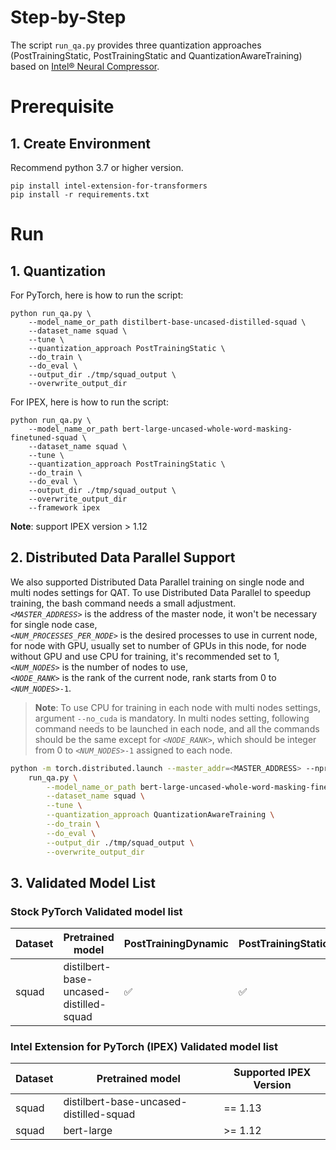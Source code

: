Step-by-Step​
============
The script `run_qa.py` provides three quantization approaches (PostTrainingStatic, PostTrainingStatic and QuantizationAwareTraining) based on [Intel® Neural Compressor](https://github.com/intel/neural-compressor).

# Prerequisite​
## 1. Create Environment​
Recommend python 3.7 or higher version.
```shell
pip install intel-extension-for-transformers
pip install -r requirements.txt
```

# Run
## 1. Quantization

For PyTorch, here is how to run the script:

```
python run_qa.py \
    --model_name_or_path distilbert-base-uncased-distilled-squad \
    --dataset_name squad \
    --tune \
    --quantization_approach PostTrainingStatic \
    --do_train \
    --do_eval \
    --output_dir ./tmp/squad_output \
    --overwrite_output_dir
```

For IPEX, here is how to run the script:

```
python run_qa.py \
    --model_name_or_path bert-large-uncased-whole-word-masking-finetuned-squad \
    --dataset_name squad \
    --tune \
    --quantization_approach PostTrainingStatic \
    --do_train \
    --do_eval \
    --output_dir ./tmp/squad_output \
    --overwrite_output_dir
    --framework ipex
```
**Note**: support IPEX version > 1.12

## 2. Distributed Data Parallel Support

We also supported Distributed Data Parallel training on single node and multi nodes settings for QAT. To use Distributed Data Parallel to speedup training, the bash command needs a small adjustment.
<br>
*`<MASTER_ADDRESS>`* is the address of the master node, it won't be necessary for single node case,
<br>
*`<NUM_PROCESSES_PER_NODE>`* is the desired processes to use in current node, for node with GPU, usually set to number of GPUs in this node, for node without GPU and use CPU for training, it's recommended set to 1,
<br>
*`<NUM_NODES>`* is the number of nodes to use,
<br>
*`<NODE_RANK>`* is the rank of the current node, rank starts from 0 to *`<NUM_NODES>`*`-1`.
<br>

 >**Note**: To use CPU for training in each node with multi nodes settings, argument `--no_cuda` is mandatory. In multi nodes setting, following command needs to be launched in each node, and all the commands should be the same except for *`<NODE_RANK>`*, which should be integer from 0 to *`<NUM_NODES>`*`-1` assigned to each node.
```bash
python -m torch.distributed.launch --master_addr=<MASTER_ADDRESS> --nproc_per_node=<NUM_PROCESSES_PER_NODE> --nnodes=<NUM_NODES> --node_rank=<NODE_RANK> \
    run_qa.py \
        --model_name_or_path bert-large-uncased-whole-word-masking-finetuned-squad \
        --dataset_name squad \
        --tune \
        --quantization_approach QuantizationAwareTraining \
        --do_train \
        --do_eval \
        --output_dir ./tmp/squad_output \
        --overwrite_output_dir
```

## 3. Validated Model List
###  Stock PyTorch Validated model list

|Dataset|Pretrained model|PostTrainingDynamic | PostTrainingStatic | QuantizationAwareTraining 
|---|------------------------------------|---|---|---
|squad|distilbert-base-uncased-distilled-squad| ✅| ✅| ✅

###  Intel Extension for PyTorch (IPEX) Validated model list
|Dataset|Pretrained model|Supported IPEX Version 
|---|------------------------------------|---
|squad|distilbert-base-uncased-distilled-squad| == 1.13
|squad|bert-large| >= 1.12